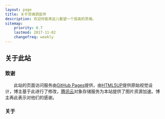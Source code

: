 ```yaml
---
layout: page
title: 关于灵魂调音师
description: 欢迎你能来这儿看望一个孤高的灵魂。
sitemap:
    priority: 0.7
    lastmod: 2017-11-02
    changefreq: weekly
---
```

## 关于此站

### 致谢

&emsp;&emsp;此站的页面访问服务由[GitHub Pages](https://pages.github.com/)提供，由[HTML5UP](https://html5up.net)提供原始视觉设计，博主基于此进行了修改，[腾讯云](https://cloud.tencent.com/)对象存储服务为本站提供了图片资源加速。博主再此表示对他们的感谢。

### 关于


<!-- <div class="box">
  <p>
  </p>
</div> 
<span class="image left"><img src="{{ "/images/pic05.jpg" | absolute_url }}" alt="" /></span>
-->